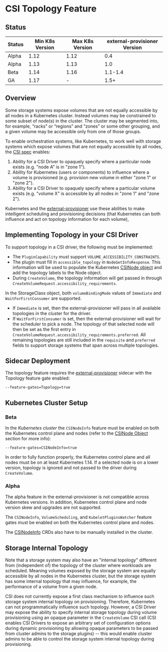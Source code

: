 # CSI Topology Feature

## Status

Status | Min K8s Version | Max K8s Version | external-provisioner Version
--|--|--|--
Alpha | 1.12 | 1.12 | 0.4
Alpha | 1.13 | 1.13 | 1.0
Beta | 1.14 | 1.16 | 1.1-1.4
GA   | 1.17 | - | 1.5+

## Overview
Some storage systems expose volumes that are not equally accessible by all nodes in a Kubernetes cluster. Instead volumes may be constrained to some subset of node(s) in the cluster. The cluster may be segmented into, for example, “racks” or “regions” and “zones” or some other grouping, and a given volume may be accessible only from one of those groups.

To enable orchestration systems, like Kubernetes, to work well with storage systems which expose volumes that are not equally accessible by all nodes, the [CSI spec](https://github.com/container-storage-interface/spec/blob/master/spec.md) enables:

1. Ability for a CSI Driver to opaquely specify where a particular node exists (e.g. "node A" is in "zone 1").
2. Ability for Kubernetes (users or components) to influence where a volume is provisioned (e.g. provision new volume in either "zone 1" or "zone 2").
3. Ability for a CSI Driver to opaquely specify where a particular volume exists (e.g. "volume X" is accessible by all nodes in "zone 1" and "zone 2").

Kubernetes and the [external-provisioner](external-provisioner.md) use these abilities to make intelligent scheduling and provisioning decisions (that Kubernetes can both influence and act on topology information for each volume),

## Implementing Topology in your CSI Driver

To support topology in a CSI driver, the following must be implemented:

* The `PluginCapability` must support `VOLUME_ACCESSIBILITY_CONSTRAINTS`.
* The plugin must fill in `accessible_topology` in `NodeGetInfoResponse`.
  This information will be used to populate the Kubernetes [CSINode object](csi-node-object.md) and add the topology labels to the Node object.
* During `CreateVolume`, the topology information will get passed in through `CreateVolumeRequest.accessibility_requirements`.

In the StorageClass object, both `volumeBindingMode` values of `Immediate` and
`WaitForFirstConsumer` are supported.

* If `Immediate` is set, then the
  external-provisioner will pass in all available topologies in the cluster for
  the driver.
* If `WaitForFirstConsumer` is set, then the external-provisioner will wait for
  the scheduler to pick a node. The topology of that selected node will then be
  set as the first entry in `CreateVolumeRequest.accessibility_requirements.preferred`.
  All remaining topologies are still included in the `requisite` and `preferred`
  fields to support storage systems that span across multiple topologies.

## Sidecar Deployment

The topology feature requires the
[external-provisioner](external-provisioner.md) sidecar with the
Topology feature gate enabled:

```
--feature-gates=Topology=true
```

## Kubernetes Cluster Setup

### Beta

In the *Kubernetes cluster* the `CSINodeInfo` feature must be enabled on both the Kubernetes control plane and nodes (refer to the [CSINode Object](csi-node-object.md) section for more info):

```
--feature-gates=CSINodeInfo=true
```

In order to fully function properly, the Kubernetes control plane and all nodes must be on at least
Kubernetes 1.14. If a selected node is on a lower version, topology is ignored and not
passed to the driver during `CreateVolume`.

### Alpha

The alpha feature in the external-provisioner is not compatible across
Kubernetes versions. In addition, Kubernetes control plane and node version skew and
upgrades are not supported.

The `CSINodeInfo`, `VolumeScheduling`, and `KubeletPluginsWatcher` feature gates
must be enabled on both the Kubernetes control plane and nodes.

The [CSINodeInfo](csi-node-object.md) CRDs also have to be manually installed in the
cluster.

## Storage Internal Topology

Note that a storage system may also have an "internal topology" different from (independent of) the topology of the cluster where workloads are scheduled. Meaning volumes exposed by the storage system are equally accessible by all nodes in the Kubernetes cluster, but the storage system has some internal topology that may influence, for example, the performance of a volume from a given node.

CSI does not currently expose a first class mechanism to influence such storage system internal topology on provisioning. Therefore, Kubernetes can not programmatically influence such topology. However, a CSI Driver may expose the ability to specify internal storage topology during volume provisioning using an opaque parameter in the `CreateVolume` CSI call (CSI enables CSI Drivers to expose an arbitrary set of configuration options during dynamic provisioning by allowing opaque parameters to be passed from cluster admins to the storage plugins) -- this would enable cluster admins to be able to control the storage system internal topology during provisioning.
